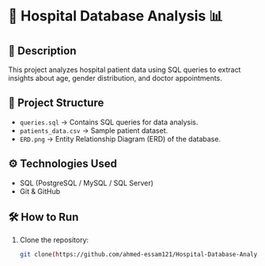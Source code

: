 # 🏥 Hospital Database Analysis 📊

## 📌 Description
This project analyzes hospital patient data using SQL queries to extract insights about age, gender distribution, and doctor appointments.

## 📂 Project Structure
- `queries.sql` → Contains SQL queries for data analysis.
- `patients_data.csv` → Sample patient dataset.
- `ERD.png` → Entity Relationship Diagram (ERD) of the database.

## ⚙️ Technologies Used
- SQL (PostgreSQL / MySQL / SQL Server)
- Git & GitHub

## 🛠️ How to Run
1. Clone the repository:
   ```bash
   git clone(https://github.com/ahmed-essam121/Hospital-Database-Analysis)
